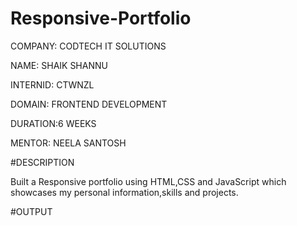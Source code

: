 # Responsive-Portfolio

COMPANY: CODTECH IT SOLUTIONS

NAME: SHAIK SHANNU

INTERNID: CTWNZL

DOMAIN: FRONTEND DEVELOPMENT

DURATION:6 WEEKS

MENTOR: NEELA SANTOSH

#DESCRIPTION

Built a Responsive portfolio using HTML,CSS and JavaScript which showcases my personal information,skills and projects.

#OUTPUT

